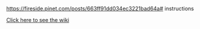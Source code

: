 https://fireside.pinet.com/posts/663ff91dd034ec3221bad64a# instructions

[Click here to see the wiki](https://github.com/pi-node/instructions/wiki)
